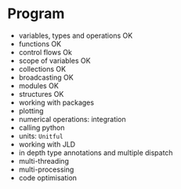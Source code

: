 # Program

- variables, types and operations OK
- functions OK 
- control flows Ok
- scope of variables OK
- collections OK
- broadcasting OK
- modules OK
- structures OK
- working with packages
- plotting
- numerical operations: integration
- calling python
- units: `Unitful`
- working with JLD
- in depth type annotations and multiple dispatch
- multi-threading
- multi-processing
- code optimisation

